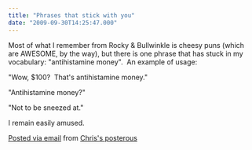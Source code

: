 ```yaml
---
title: "Phrases that stick with you"
date: "2009-09-30T14:25:47.000"
---
```


Most of what I remember from Rocky & Bullwinkle is cheesy puns (which are AWESOME, by the way), but there is one phrase that has stuck in my vocabulary: "antihistamine money".  An example of usage:

"Wow, $100?  That's antihistamine money."

"Antihistamine money?"

"Not to be sneezed at."

I remain easily amused.

[Posted via email](http://posterous.com) from [Chris's posterous](http://chrishubbs.posterous.com/phrases-that-stick-with-you)
